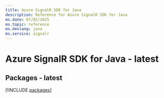 ```yaml
---
title: Azure SignalR SDK for Java
description: Reference for Azure SignalR SDK for Java
ms.date: 07/02/2025
ms.topic: reference
ms.devlang: java
ms.service: signalr
---
```

# Azure SignalR SDK for Java - latest
## Packages - latest
[!INCLUDE [packages](signalr-index.md)]